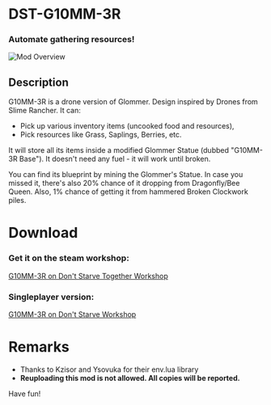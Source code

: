 # DST-G10MM-3R

### Automate gathering resources!

![Mod Overview](https://i.imgur.com/JQMCocU.png)

## Description
G10MM-3R is a drone version of Glommer. Design inspired by Drones from Slime Rancher.
It can:
- Pick up various inventory items (uncooked food and resources),
- Pick resources like Grass, Saplings, Berries, etc.

It will store all its items inside a modified Glommer Statue (dubbed "G10MM-3R Base").
It doesn't need any fuel - it will work until broken.

You can find its blueprint by mining the Glommer's Statue. In case you missed it, there's also 20% chance of it dropping from Dragonfly/Bee Queen. Also, 1% chance of getting it from hammered Broken Clockwork piles.

# Download
### Get it on the steam workshop:
[G10MM-3R on Don't Starve Together Workshop ](https://steamcommunity.com/sharedfiles/filedetails/?id=1628298090)

### Singleplayer version:
[G10MM-3R on Don't Starve Workshop](https://steamcommunity.com/sharedfiles/filedetails/?id=1643679286)

# Remarks

 - Thanks to Kzisor and Ysovuka for their env.lua library
 - **Reuploading this mod is not allowed. All copies will be reported.**

Have fun!
